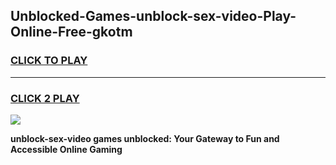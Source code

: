 
## Unblocked-Games-unblock-sex-video-Play-Online-Free-gkotm
<h3>
<a href="https://premium76.site?title=unblock-sex-video&ref=26A">CLICK TO PLAY</a></h3>
<hr>

<h3>
<a href="https://premium76.site?title=unblock-sex-video&ref=26A">CLICK 2 PLAY</a>
  
</h3>

<a href="https://premium76.site?title=unblock-sex-video&ref=26A"><img src="https://clearcache.store/games.png"></a>


**unblock-sex-video games unblocked: Your Gateway to Fun and Accessible Online Gaming**
